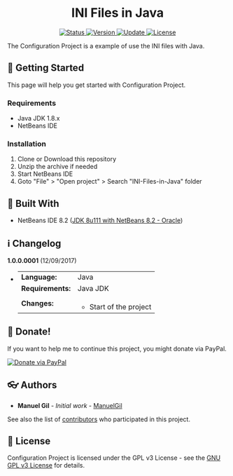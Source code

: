 <div align="center">
	<h1> INI Files in Java </h1>
</div>

<div align="center">
	<a href="#changelog">
		<img src="https://img.shields.io/badge/stability-stable-green.svg" alt="Status">
	</a>
	<a href="#changelog">
		<img src="https://img.shields.io/badge/release-v1.0.0-blue.svg" alt="Version">
	</a>
	<a href="#changelog">
		<img src="https://img.shields.io/badge/update-december-yellowgreen.svg" alt="Update">
	</a>
	<a href="#license">
		<img src="https://img.shields.io/badge/license-GPL%20v3%20License-green.svg" alt="License">
	</a>
</div>

The Configuration Project is a example of use the INI files with Java.

<a name="started"></a>
## :traffic_light: Getting Started

This page will help you get started with Configuration Project.

<a name="requirements"></a>
### Requirements

  * Java JDK 1.8.x
  * NetBeans IDE

<a name="installation"></a>
### Installation

  1. Clone or Download this repository
  2. Unzip the archive if needed
  3. Start NetBeans IDE
  4. Goto "File" > "Open project" > Search "INI-Files-in-Java" folder

<a name="built"></a>
## :wrench: Built With

  * NetBeans IDE 8.2 ([JDK 8u111 with NetBeans 8.2 - Oracle](http://www.oracle.com/technetwork/es/java/javase/downloads/jdk-netbeans-jsp-3413139-esa.html))

<a name="changelog"></a>
## :information_source: Changelog

**1.0.0.0001** (12/09/2017)

  * <table border="0" cellpadding="4">
		<tr>
			<td>
				<strong>Language:</strong>
			</td>
			<td>
				Java
			</td>
		</tr>
		<tr>
			<td><strong>
				Requirements:
			</strong></td>
			<td>
				Java JDK
			</td>
		</tr>
		<tr>
			<td>
				<strong>Changes:</strong>
			</td>
			<td>
				<ul>
					<li>
						Start of the project
					</li>
				</ul>
			</td>
		</tr>
	</table>

<a name="Donate"></a>
## :gift: Donate!

If you want to help me to continue this project, you might donate via PayPal.

<a href="https://paypal.me/ManuelFGil"><img src="https://www.paypalobjects.com/webstatic/en_US/i/btn/png/btn_donate_92x26.png" alt="Donate via PayPal"></a>

<a name="authors"></a>
## :eyeglasses: Authors

  * **Manuel Gil** - *Initial work* - [ManuelGil](https://github.com/ManuelGil) 

See also the list of [contributors](https://github.com/ManuelGil/INI-Files-in-Java/contributors)
 who participated in this project.

<a name="license"></a>
## :memo: License

Configuration Project is licensed under the GPL v3 License - see the
 [GNU GPL v3 License](https://www.gnu.org/licenses/gpl-3.0) for details.
